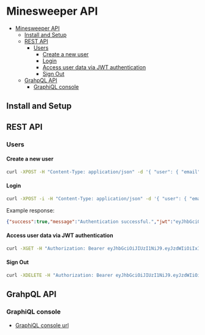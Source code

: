 # Minesweeper API

- [Minesweeper API](#minesweeper-api)
  - [Install and Setup](#install-and-setup)
  - [REST API](#rest-api)
    - [Users](#users)
      - [Create a new user](#create-a-new-user)
      - [Login](#login)
      - [Access user data via JWT authentication](#access-user-data-via-jwt-authentication)
      - [Sign Out](#sign-out)
  - [GrahpQL API](#grahpql-api)
    - [GraphiQL console](#graphiql-console)
## Install and Setup

## REST API

### Users

#### Create a new user

```sh
curl -XPOST -H "Content-Type: application/json" -d '{ "user": { "email": "test@example.com", "password": "12345678" } }' http://localhost:3001/users
```

#### Login

```sh
curl -XPOST -i -H "Content-Type: application/json" -d '{ "user": { "email": "newx@example.com", "password": "123456" } }' http://localhost:3001/users/sign_in
```

Example response:

```json
{"success":true,"message":"Authentication successful.","jwt":"eyJhbGciOiJIUzI1NiJ9.eyJzdWIiOiIxIiwic2NwIjoidXNlciIsImF1ZCI6bnVsbCwiaWF0IjoxNjMzOTc3MDcxLCJleHAiOjE2MzM5ODA2NzEsImp0aSI6IjkyNDU4M2JmLTliYzAtNDA3Zi1iYjkzLTYyZDdlYjQ1NzMyMiJ9.IyZoLIzggTYQnyZO14CRxUEBHq5m6LmWN2-TG3essy8"}
```

#### Access user data via JWT authentication

```sh
curl -XGET -H "Authorization: Bearer eyJhbGciOiJIUzI1NiJ9.eyJzdWIiOiIxIiwic2NwIjoidXNlciIsImF1ZCI6bnVsbCwiaWF0IjoxNjMzOTc3MDcxLCJleHAiOjE2MzM5ODA2NzEsImp0aSI6IjkyNDU4M2JmLTliYzAtNDA3Zi1iYjkzLTYyZDdlYjQ1NzMyMiJ9.IyZoLIzggTYQnyZO14CRxUEBHq5m6LmWN2-TG3essy8" -H "Content-Type: application/json" http://localhost:3001/member-data
```

#### Sign Out

```sh
curl -XDELETE -H "Authorization: Bearer eyJhbGciOiJIUzI1NiJ9.eyJzdWIiOiIxIiwic2NwIjoidXNlciIsImF1ZCI6bnVsbCwiaWF0IjoxNjMzOTc3MDcxLCJleHAiOjE2MzM5ODA2NzEsImp0aSI6IjkyNDU4M2JmLTliYzAtNDA3Zi1iYjkzLTYyZDdlYjQ1NzMyMiJ9.IyZoLIzggTYQnyZO14CRxUEBHq5m6LmWN2-TG3essy8" -H "Content-Type: application/json" http://localhost:3001/users/sign_out
```

## GrahpQL API

### GraphiQL console

- [GraphiQL console url](http://localhost:3001/graphiql)

